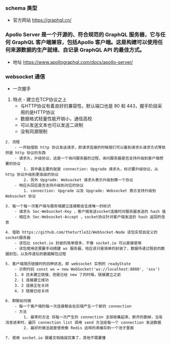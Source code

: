 ### schema 类型
  - 官方网站 https://graphql.cn/

### Apollo Server 是一个开源的、符合规范的 GraphQL 服务器，它与任何 GraphQL 客户端兼容，包括Apollo 客户端。这是构建可以使用任何来源数据的生产就绪、自记录 GraphQL API 的最佳方式。
 - 地址 https://www.apollographql.com/docs/apollo-server/

### websocket 通信
 - 一次握手

  1. 特点
    - 建立在TCP协议之上
		- 与HTTP协议有着良好的兼容性，默认端口也是 80 和 443，握手阶段采用的是HTTP协议
		- 数据格式轻量性能开销小，通信高校
		- 可以发送文本也可以发送二进制
		- 没有同源限制

	2. 流程
		- 一开始借助 http 协议发送请求，即请求连接的时候我们可以看到请求头请求方式等依然是 http 协议的东西
		- 请求头，升级协议，这是一个询问服务器的过程，询问服务器是否支持升级到客户端想要的协议
			1. 其中最主要的就是 connection: Upgrade 请求头，标识要升级协议，从 http 协议升级到更高级的协议
			2. 另外 Upgrade: Websocket 请求头表示升级到哪一个协议
		- 响应头回应是否支持升级到对应的协议
			1. connection: Upgrade 以及 Upgrade: Websocket 表示支持升级到 Websocket 协议 
	
	3. 每一个每一次客户端与服务端建立连接都会生成唯一的标识
		- 请求头 Sec-Websocket-Key ，客户端发送socket连接时对服务器发送的 hash 值
		- 相应头 Sec-Websocket-Accept ，socket协议针对客户端发送的 hash 返回的信息 
	
	4. 借助 https://github.com/theturtle32/WebSocket-Node 该包实现自定义的socket服务器
		- 该包比 socket.io 封装的简单很多，不像 socket.io 可以直接使用
		- 该包使用还需要手动搭建 ws 服务器，他应该只是简单的封装了，数据传递过程前的数据封包，以及传递后的数据解包过程
	
	5. 客户端简历链接时的四种状态，即 websocket 实例的 readyState
		- 示例代码 const ws = new WebSocket('ws://localhost:8080', 'xxx')
		1. 0 还未建立链接，但是已经 new 了的时候，链接建立之前
		2. 1 连接建立成功
		3. 2 连接正在关闭
		4. 3 链接已经关闭

	6. 群聊如何做
		- 每一个客户端的每一次连接都会在后端产生一个新的 connection 
		- 方法
			1. 最笨的方法 将每一次产生的 connection 全部收集起来，断开的删掉，当有消息进来时，遍历 connection list 调用 send 方法给每一个 connection 发送数据
			2. 最好的做法就是使用像 Redis 这样的来缓存到一个池子里面
	
	7. 使用 socket.io 跟着文档搞就完事了，其他不需要懂
	